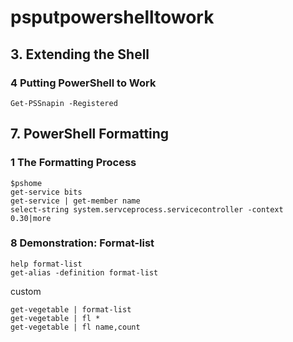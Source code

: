 # psputpowershelltowork

## 3. Extending the Shell
### 4 Putting PowerShell to Work
```
Get-PSSnapin -Registered
```

## 7. PowerShell Formatting
### 1 The Formatting Process
```
$pshome
get-service bits
get-service | get-member name
select-string system.servceprocess.servicecontroller -context 0.30|more
```



### 8 Demonstration: Format-list
```
help format-list
get-alias -definition format-list
```
custom
```
get-vegetable | format-list
get-vegetable | fl *
get-vegetable | fl name,count
```
